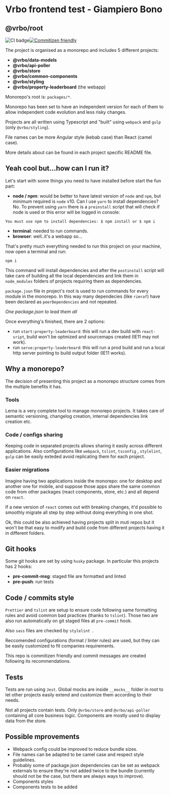 # Vrbo frontend test - Giampiero Bono

## @vrbo/root

![CI badge](https://github.com/giampierobono/vrbo-test/workflows/vrtbo-test:ci/badge.svg)[![Commitizen friendly](https://img.shields.io/badge/commitizen-friendly-brightgreen.svg)](http://commitizen.github.io/cz-cli/)

The project is organised as a monorepo and includes 5 different projects:

* **@vrbo/data-models**
* **@vrbo/api-poller**
* **@vrbo/store**
* **@vrbo/common-components**
* **@vrbo/styling**
* **@vrbo/property-leaderboard** (the webapp)

Monorepo's root is: `packages/*`.

Monorepo has been set to have an independent version for each of them to allow independent code evolution
and less risky changes. 

Projects are all written using Typescript and "built" using `webpack` and `gulp` (only `@vrbo/styling`).

File names can be more Angular style (kebab case) than React (camel case).

More details about can be found in each project specific README file.

## Yeah cool but...how can I run it?

Let's start with some things you need to have installed before start the fun part:

* **node / npm**: would be better to have latest version of `node` and `npm`, but minimum required is `node` v10.
Can I use `yarn` to install dependencies? No. To prevent using `yarn` there is a `preinstall` script that will check
if node is used or this error will be logged in console:

`
   You must use npm to install dependencies:
  $ npm install
   or
  $ npm i
`

* **terminal**: needed to run commands.
* **browser**: well..it's a webapp so...

That's pretty much everything needed to run this project on your machine, now open a terminal and run: 

`npm i` 

This command will install dependencies and after the `postinstall` script will take care of building all the local dependencies and link them in `node_modules` folders of projects requiring them as dependencies. 

`package.json` file in project's root is used to run commands for every module in the monorepo. In this way many dependecies (like `rimraf`) have been declared as `peerDependencies` and not repeated. 

*One package.json to lead them all*

Once everything's finished, there are 2 options:

* run `start:property-leaderboard`: this will run a dev build with `react-sript`, build won't be optmized and sourcemaps created (IE11 may not work).
* run `serve:property-leaderboard`: this will run a prod build and run a local http server pointing to build output folder (IE11 works).

## Why a monorepo? 

The decision of presenting this project as a monorepo structure comes from the multiple benefits it has.

### Tools

Lerna is a very complete tool to manage monorepo projects. It takes care of semantic versioning, changelog creation,
internal dependencies link creation etc.

### Code / configs sharing

Keeping  code in separated projects allows sharing it easily across different applications. Also configurations like `webpack`, `tslint`, `tsconfig` , `stylelint`, ` gulp` can be easily exteded avoid replicating them for each project.

### Easier migrations

Imagine having two applications inside the monorepo: one for desktop and another one for mobile, and suppose those apps share the same common code from other packages (react components, store, etc.) and all depend on `react`. 

If a new version of `react` comes out with breaking changes, it'd possible to smoothly migrate all step by step without doing everything in one shot. 

Ok, this could be also achieved having projects split in muti repos but it won't be that easy to modify and build code from different projects having it in different folders. 

## Git hooks

Some git hooks are set by using `husky` package. In particular this projects has 2 hooks: 

* **pre-commit-msg**: staged file are formatted and linted 
* **pre-push**: run tests

## Code / commits style

`Prettier` and `tslint` are setup to ensure code following same formatting rules and avoid common bad practices (thanks to `tslint`). Those two are also run automatically on git staged files at `pre-commit` hook.

Also `sass` files are checked by `stylelint `.

Reccomended configurations (format / linter rules) are used, but they can be easily customized to fit companies requirements.

This repo is commitizen friendly and commit messages are created following its recommendations. 

## Tests

Tests are run using `Jest`. Global mocks are inside `__mocks__` folder in root to let other projects easily extend and customize them according to their needs. 

Not all projects contain tests. Only `@vrbo/store` and `@vrbo/api-poller` containing all core business logic. Components are mostly used to display data from the store.

## Possible mprovements

* Webpack config could be improved to reduce bundle sizes.
* File names can be adapted to be camel case and respect style guidelines. 
* Probably some of package.json dependencies can be set as webpack externals to ensure they're not added twice to the bundle (currently should not be the case, but there are always ways to improve).
* Components styles
* Components tests  to be added
